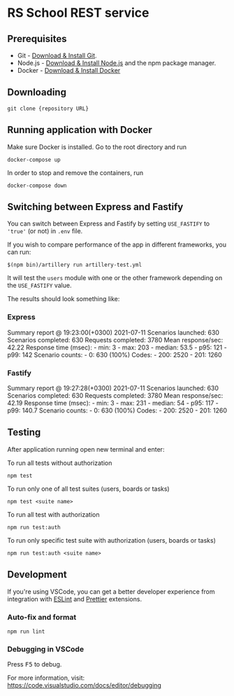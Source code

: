 # RS School REST service

## Prerequisites

- Git - [Download & Install Git](https://git-scm.com/downloads).
- Node.js - [Download & Install Node.js](https://nodejs.org/en/download/) and the npm package manager.
- Docker - [Download & Install Docker](https://www.docker.com/get-started)

## Downloading

```
git clone {repository URL}
```

## Running application with Docker

Make sure Docker is installed.
Go to the root directory and run

```
docker-compose up
```

In order to stop and remove the containers, run

```
docker-compose down
```

## Switching between Express and Fastify

You can switch between Express and Fastify by setting `USE_FASTIFY` to `'true'` (or not) in `.env` file.

If you wish to compare performance of the app in different frameworks, you can run:

`$(npm bin)/artillery run artillery-test.yml`

It will test the `users` module with one or the other framework depending on the `USE_FASTIFY` value.

The results should look something like:

### Express
Summary report @ 19:23:00(+0300) 2021-07-11
  Scenarios launched:  630
  Scenarios completed: 630
  Requests completed:  3780
  Mean response/sec: 42.22
  Response time (msec):
    - min: 3
    - max: 203
    - median: 53.5
    - p95: 121
    - p99: 142
  Scenario counts:
    - 0: 630 (100%)
  Codes:
    - 200: 2520
    - 201: 1260

### Fastify
Summary report @ 19:27:28(+0300) 2021-07-11
  Scenarios launched:  630
  Scenarios completed: 630
  Requests completed:  3780
  Mean response/sec: 42.19
  Response time (msec):
    - min: 3
    - max: 231
    - median: 54
    - p95: 117
    - p99: 140.7
  Scenario counts:
    - 0: 630 (100%)
  Codes:
    - 200: 2520
    - 201: 1260

## Testing

After application running open new terminal and enter:

To run all tests without authorization

```
npm test
```

To run only one of all test suites (users, boards or tasks)

```
npm test <suite name>
```

To run all test with authorization

```
npm run test:auth
```

To run only specific test suite with authorization (users, boards or tasks)

```
npm run test:auth <suite name>
```

## Development

If you're using VSCode, you can get a better developer experience from integration with [ESLint](https://marketplace.visualstudio.com/items?itemName=dbaeumer.vscode-eslint) and [Prettier](https://marketplace.visualstudio.com/items?itemName=esbenp.prettier-vscode) extensions.

### Auto-fix and format

```
npm run lint
```

### Debugging in VSCode

Press <kbd>F5</kbd> to debug.

For more information, visit: https://code.visualstudio.com/docs/editor/debugging
